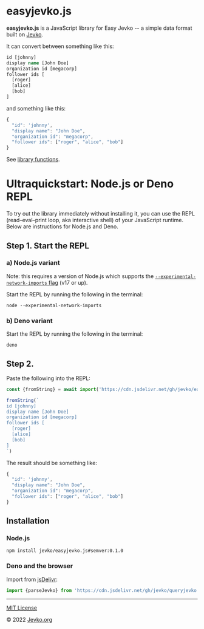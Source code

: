 # easyjevko.js

**easyjevko.js** is a JavaScript library for Easy Jevko -- a simple data format built on [Jevko](https://jevko.org).

It can convert between something like this:

```clj
id [johnny]
display name [John Doe]
organization id [megacorp]
follower ids [
  [roger]
  [alice]
  [bob]
]
```

and something like this:

```js
{
  "id": 'johnny',
  "display name": "John Doe",
  "organization id": "megacorp",
  "follower ids": ["roger", "alice", "bob"]
}
```

<!-- todo -->

See [library functions](#library-functions).

# Ultraquickstart: Node.js or Deno REPL

To try out the library immediately without installing it, you can use the REPL (read–eval–print loop, aka interactive shell) of your JavaScript runtime. Below are instructions for Node.js and Deno.

## Step 1. Start the REPL

### a) Node.js variant

Note: this requires a version of Node.js which supports the [`--experimental-network-imports` flag](https://nodejs.org/docs/latest-v17.x/api/esm.html#https-and-http-imports) (v17 or up).

Start the REPL by running the following in the terminal:

```
node --experimental-network-imports
```

### b) Deno variant

Start the REPL by running the following in the terminal:

```
deno
```

## Step 2.

Paste the following into the REPL:

```js
const {fromString} = await import('https://cdn.jsdelivr.net/gh/jevko/easyjevko.js@0.1.0/mod.js')

fromString(`
id [johnny]
display name [John Doe]
organization id [megacorp]
follower ids [
  [roger]
  [alice]
  [bob]
]
`)
```

The result should be something like:

```js
{
  "id": 'johnny',
  "display name": "John Doe",
  "organization id": "megacorp",
  "follower ids": ["roger", "alice", "bob"]
}
```

## Installation

### Node.js

```
npm install jevko/easyjevko.js#semver:0.1.0
```

### Deno and the browser

Import from [jsDelivr](https://www.jsdelivr.com/):

```js
import {parseJevko} from 'https://cdn.jsdelivr.net/gh/jevko/queryjevko.js@v0.1.0/mod.js'
```

***

[MIT License](LICENSE)

© 2022 [Jevko.org](https://jevko.org)

